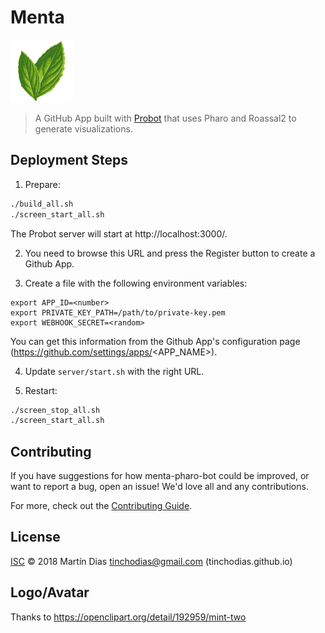 # Menta
<img src="assets/mint.png" alt="logo" width="100"/>

> A GitHub App built with [Probot](https://probot.github.io) that uses Pharo and Roassal2 to generate visualizations.


## Deployment Steps

1. Prepare:

```sh
./build_all.sh
./screen_start_all.sh
```

The Probot server will start at http://localhost:3000/. 

2. You need to browse this URL and press the Register button to create a Github App.

3. Create a file with the following environment variables:

```
export APP_ID=<number>
export PRIVATE_KEY_PATH=/path/to/private-key.pem
export WEBHOOK_SECRET=<random>
```

You can get this information from the Github App's configuration page (https://github.com/settings/apps/<APP_NAME>).

4. Update `server/start.sh` with the right URL.

5. Restart:

```sh
./screen_stop_all.sh
./screen_start_all.sh
```


## Contributing

If you have suggestions for how menta-pharo-bot could be improved, or want to report a bug, open an issue! We'd love all and any contributions.

For more, check out the [Contributing Guide](CONTRIBUTING.md).

## License

[ISC](LICENSE) © 2018 Martín Dias <tinchodias@gmail.com> (tinchodias.github.io)

## Logo/Avatar

Thanks to https://openclipart.org/detail/192959/mint-two

